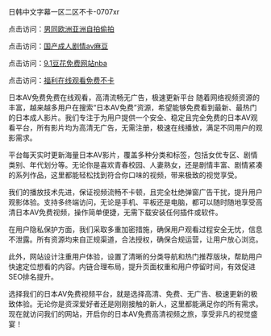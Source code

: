 日韩中文字幕一区二区不卡-0707xr


点击访问：<a href="https://gsd-agv.pages.dev/">男同欧洲亚洲自拍偷拍</a>

点击访问：<a href="https://bsdf-5f5.pages.dev/">国产成人剧情av麻豆</a>

点击访问：<a href="https://cfad.pages.dev/">9.1豆花免费网站nba</a>

点击访问：<a href="https://gda-c7m.pages.dev/">福利在线观看免费不卡</a>


日本AV免费免费在线观看，高清流畅无广告，极速更新平台
随着网络视频资源的丰富，越来越多用户在搜索“日本AV免费”资源，希望能够免费看到最新、最热门的日本成人影片。我们专注于为用户提供一个安全、稳定且完全免费的日本AV观看平台，所有影片均为高清无广告，无需注册，极速在线播放，满足不同用户的观影需求。

平台每天实时更新海量日本AV影片，覆盖多种分类和标签，包括女优专区、剧情类别、年代划分等。无论你是喜欢青春校园、人妻熟女，还是剧情丰富、剧情紧凑的系列作品，这里都能轻松找到符合你口味的视频，带来极致的视觉享受。

我们的播放技术先进，保证视频流畅不卡顿，且完全杜绝弹窗广告干扰，提升用户观影体验。支持多终端访问，无论是手机、平板还是电脑，都可以随时随地享受高清日本AV免费视频，操作简单便捷，无需下载安装任何插件或软件。

在用户隐私保护方面，我们采取多重加密措施，确保用户观看过程安全无忧，信息不泄露。所有资源均来自正规渠道，合法授权，确保合规运营，让用户放心浏览。

此外，网站设计注重用户体验，设置了清晰的分类导航和热门推荐版块，帮助用户快速定位想看的内容。内链合理布局，提升页面权重和用户停留时间，有效促进SEO排名提升。

选择我们的日本AV免费视频平台，就是选择高清、免费、无广告、极速更新的极致体验。无论你是资深爱好者还是刚刚接触的新人，这里都能满足你的所有需求。现在就访问我们的网站，开启你的日本AV免费高清视频之旅，享受非凡的视觉盛宴！




<span style="display:none;">[Canonical link]( https://github.com/832xduan/45517 ）</span>
